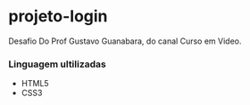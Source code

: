 <h1>projeto-login</h1>
<p>Desafio Do Prof Gustavo Guanabara, do canal <a href="http://www.cursoemvideo.com/" target="_blank" style="text-decoration: none;"> Curso em Video. </a></p>
<h3>Linguagem ultilizadas</h3>
<ul>
    <li>HTML5</li>
    <li>CSS3</li>
</ul>
